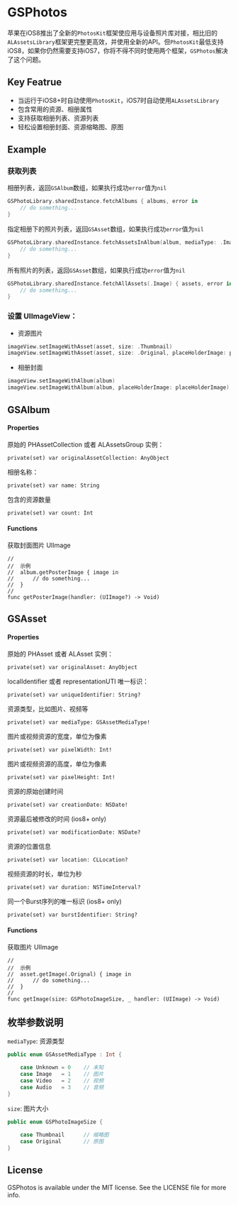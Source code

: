 # GSPhotos

苹果在iOS8推出了全新的`PhotosKit`框架使应用与设备照片库对接，相比旧的`ALAssetsLibrary`框架更完整更高效，并使用全新的API。但`PhotosKit`最低支持iOS8，如果你仍然需要支持iOS7，你将不得不同时使用两个框架，`GSPhotos`解决了这个问题。

## Key Featrue

* 当运行于iOS8+时自动使用`PhotosKit`，iOS7时自动使用`ALAssetsLibrary`
* 包含常用的资源、相册属性
* 支持获取相册列表、资源列表
* 轻松设置相册封面、资源缩略图、原图

## Example

### 获取列表

相册列表，返回`GSAlbum`数组，如果执行成功`error`值为`nil`
```swift
GSPhotoLibrary.sharedInstance.fetchAlbums { albums, error in
    // do something...
}
```

指定相册下的照片列表，返回`GSAsset`数组，如果执行成功`error`值为`nil`
```swift
GSPhotoLibrary.sharedInstance.fetchAssetsInAlbum(album, mediaType: .Image) { assets, error in
    // do something...
}
```

所有照片的列表，返回`GSAsset`数组，如果执行成功`error`值为`nil`
```swift
GSPhotoLibrary.sharedInstance.fetchAllAssets(.Image) { assets, error in
    // do something...
}
```

### 设置 UIImageView：

* 资源图片
```swift
imageView.setImageWithAsset(asset, size: .Thumbnail)
imageView.setImageWithAsset(asset, size: .Original, placeHolderImage: placeHolderImage)
```

* 相册封面
```swift
imageView.setImageWithAlbum(album)
imageView.setImageWithAlbum(album, placeHolderImage: placeHolderImage)
```

## GSAlbum

#### Properties

原始的 PHAssetCollection 或者 ALAssetsGroup 实例：

	private(set) var originalAssetCollection: AnyObject

相册名称：

    private(set) var name: String
    
包含的资源数量

    private(set) var count: Int
    
#### Functions
    
获取封面图片 UIImage
    
    //
    //  示例
    //  album.getPosterImage { image in
    //      // do something...
    //  }
    //
    func getPosterImage(handler: (UIImage?) -> Void)


## GSAsset

#### Properties

原始的 PHAsset 或者 ALAsset 实例：

    private(set) var originalAsset: AnyObject
    
localIdentifier 或者 representationUTI 唯一标识：

    private(set) var uniqueIdentifier: String?
    
资源类型，比如图片、视频等

    private(set) var mediaType: GSAssetMediaType!
    
图片或视频资源的宽度，单位为像素

    private(set) var pixelWidth: Int!
    
图片或视频资源的高度，单位为像素

    private(set) var pixelHeight: Int!
    
资源的原始创建时间

    private(set) var creationDate: NSDate!
    
资源最后被修改的时间 (ios8+ only)

    private(set) var modificationDate: NSDate?
    
资源的位置信息

    private(set) var location: CLLocation?
    
视频资源的时长，单位为秒

    private(set) var duration: NSTimeInterval?
    
同一个Burst序列的唯一标识 (ios8+ only)

    private(set) var burstIdentifier: String?

#### Functions

获取图片 UIImage

    //
    //  示例
    //  asset.getImage(.Orignal) { image in
    //      // do something...
    //  }
    //
    func getImage(size: GSPhotoImageSize, _ handler: (UIImage) -> Void)
    

## 枚举参数说明

`mediaType`: 资源类型
```swift
public enum GSAssetMediaType : Int {
    
    case Unknown = 0    // 未知
    case Image   = 1    // 图片
    case Video   = 2    // 视频
    case Audio   = 3    // 音频
}
```

`size`: 图片大小
```swift
public enum GSPhotoImageSize {
    
    case Thumbnail      // 缩略图
    case Original       // 原图
}
```

## License

GSPhotos is available under the MIT license. See the LICENSE file for more info.
